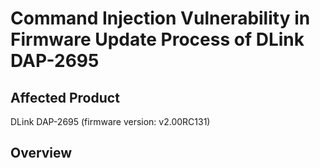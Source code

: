 # Command Injection Vulnerability in Firmware Update Process of DLink DAP-2695

## Affected Product
DLink DAP-2695 (firmware version: v2.00RC131)

## Overview
